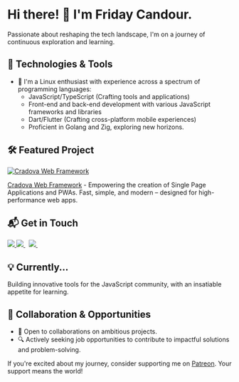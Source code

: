 # Hi there! 👋 I'm Friday Candour.

Passionate about reshaping the tech landscape, I'm on a journey of continuous exploration and learning.

## 🚀 Technologies & Tools

- 🐧 I'm a Linux enthusiast with experience across a spectrum of programming languages:
  - JavaScript/TypeScript (Crafting tools and applications)
  - Front-end and back-end development with various JavaScript frameworks and libraries
  - Dart/Flutter (Crafting cross-platform mobile experiences)
  - Proficient in Golang and Zig, exploring new horizons.

## 🛠️ Featured Project

[![Cradova Web Framework](https://github-readme-stats.vercel.app/api/pin/?username=fridaycandour&repo=cradova)](https://github.com/fridaycandour/cradova)

[Cradova Web Framework](https://github.com/fridaycandour/cradova) - Empowering the creation of Single Page Applications and PWAs.
Fast, simple, and modern – designed for high-performance web apps.

## 📬 Get in Touch

<a href="https://www.twitter.com/fridaycandour" alt="Follow Me on Twitter"> 
    <img src="https://img.shields.io/badge/twitter-%231DA1F2.svg?&style=for-the-badge&logo=twitter&logoColor=white" />
</a>
<a href="https://www.linkedin.com/in/uiedbook" alt="Connect on LinkedIn"> 
  <img src="https://img.shields.io/badge/linkedin-%230077B5.svg?&style=for-the-badge&logo=linkedin&logoColor=white" />
</a>&nbsp;
<a href="mailto:fridaycandours@gmail.com">
  <img src="https://img.shields.io/badge/email me-%23D14836.svg?&style=for-the-badge&logo=gmail&logoColor=white" />
</a>&nbsp;&nbsp;

<!-- links to your social media accounts -->

[1]: https://mobile.twitter.com/fridaycandour
[2]: https://github.com/fridaycandour
[3]: https://www.linkedin.com/in/friday-candour-8a18011a5


## 💡 Currently...

Building innovative tools for the JavaScript community, with an insatiable appetite for learning.

## 👯 Collaboration & Opportunities

- 🌟 Open to collaborations on ambitious projects.
- 🔍 Actively seeking job opportunities to contribute to impactful solutions and problem-solving.

If you're excited about my journey, consider supporting me on [Patreon](https://www.patreon.com/Fridaycandour). Your support means the world!

